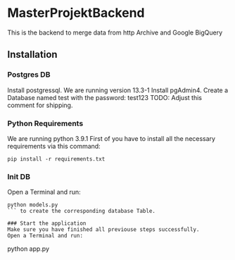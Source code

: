 # MasterProjektBackend
This is the backend to merge data from http Archive and Google BigQuery

## Installation
### Postgres DB
Install postgressql. We are running version 13.3-1
Install pgAdmin4. Create a Database named test with the password: test123 TODO: Adjust this comment for shipping.

### Python Requirements
We are running python 3.9.1
First of you have to install all the necessary requirements via this command: 
```
pip install -r requirements.txt
```

### Init DB
Open a Terminal and run: 
```
python models.py
``` to create the corresponding database Table.

### Start the application
Make sure you have finished all previouse steps successfully.
Open a Terminal and run: 
```
python app.py
``` 